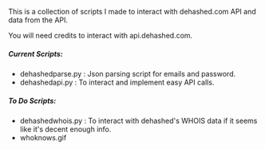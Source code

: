 This is a collection of scripts I made to interact with dehashed.com API and data from the API. 

You will need credits to interact with api.dehashed.com. 

##### Current Scripts:
- dehashedparse.py : Json parsing script for emails and password. 
- dehashedapi.py : To interact and implement easy API calls.

##### To Do Scripts:
- dehashedwhois.py : To interact with dehashed's WHOIS data if it seems like it's decent enough info. 
- whoknows.gif
